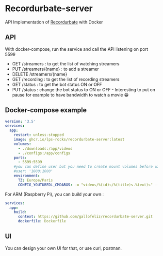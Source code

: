 # Recordurbate-server

API Implementation of [Recordurbate](https://github.com/oliverjrose99/Recordurbate) with Docker

## API

With docker-compose, run the service and call the API listening on port 5599

- GET /streamers : to get the list of watching streamers
- PUT /streamers/{name} : to add a streamer
- DELETE /streamers/{name}
- GET /recording : to get the list of recording streamers
- GET /status : to get the bot status ON or OFF
- PUT /status : change the bot status to ON or OFF - Interesting to put on pause for example to have bandwidth to watch a movie 😁

## Docker-compose example

```yml
version: '3.5'
services:
  app:
    restart: unless-stopped
    image: ghcr.io/lps-rocks/recordurbate-server:latest
    volumes:
      - ./downloads:/app/videos
      - ./configs:/app/configs
    ports:
      - 5599:5599
    #you can define user but you need to create mount volumes before with correct rights
    #user: '1000:1000'
    environment:
      TZ: Europe/Paris
      CONFIG_YOUTUBEDL_CMDARGS: -o "videos/%(id)s/%(title)s.%(ext)s" --no-part --hls-use-mpegts -v
```

For ARM (Raspberry Pi), you can build your own :

```yml
services:
  app:
    build:
      context: https://github.com/gallofeliz/recordurbate-server.git
      dockerfile: Dockerfile
```

## UI

You can design your own UI for that, or use curl, postman.
